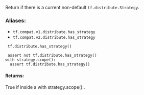 Return if there is a current non-default `tf.distribute.Strategy`.
### Aliases:
- `tf.compat.v1.distribute.has_strategy`
- `tf.compat.v2.distribute.has_strategy`

```
 tf.distribute.has_strategy()
```

```
 assert not tf.distribute.has_strategy()
with strategy.scope():
  assert tf.distribute.has_strategy()
```
#### Returns:
True if inside a with strategy.scope():.
